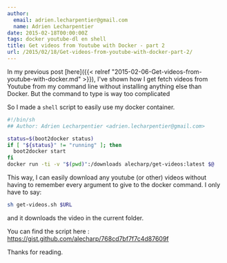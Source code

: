 ```yaml
---
author:
  email: adrien.lecharpentier@gmail.com
  name: Adrien Lecharpentier
date: 2015-02-18T00:00:00Z
tags: docker youtube-dl en shell
title: Get videos from Youtube with Docker - part 2
url: /2015/02/18/Get-videos-from-youtube-with-docker-part-2/
---
```


In my previous post [here]({{< relref "2015-02-06-Get-videos-from-youtube-with-docker.md" >}}), I've shown how I get fetch videos from Youtube from my command line without installing anything else than Docker. But the command to type is way too complicated

So I made a `shell` script to easily use my docker container.

```bash
#!/bin/sh
## Author: Adrien Lecharpentier <adrien.lecharpentier@gmail.com>

status=$(boot2docker status)
if [ "${status}" != "running" ]; then
  boot2docker start
fi
docker run -ti -v "$(pwd)":/downloads alecharp/get-videos:latest $@
```

This way, I can easily download any youtube (or other) videos without having to remember every argument to give to the docker command. I only have to say:

```bash
sh get-videos.sh $URL
```

and it downloads the video in the current folder.

You can find the script here : https://gist.github.com/alecharp/768cd7bf7f7c4d87609f

Thanks for reading.
